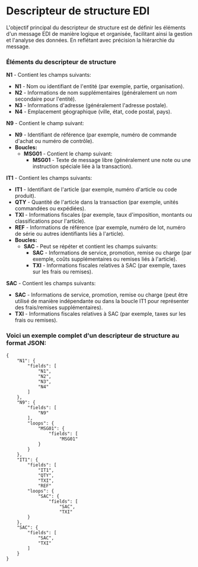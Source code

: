 # Descripteur de structure EDI

L'objectif principal du descripteur de structure est de définir les éléments d'un message EDI de manière logique et organisée, facilitant ainsi la gestion et l'analyse des données. En reflétant avec précision la hiérarchie du message.

### Éléments du descripteur de structure

**N1** - Contient les champs suivants:

* **N1** - Nom ou identifiant de l'entité (par exemple, partie, organisation).
* **N2** - Informations de nom supplémentaires (généralement un nom secondaire pour l'entité).
* **N3** - Informations d'adresse (généralement l'adresse postale).
* **N4** - Emplacement géographique (ville, état, code postal, pays).

**N9** - Contient le champ suivant:

* **N9** - Identifiant de référence (par exemple, numéro de commande d'achat ou numéro de contrôle).
* **Boucles:**
  * **MSG01** - Contient le champ suivant:
    * **MSG01** - Texte de message libre (généralement une note ou une instruction spéciale liée à la transaction).

**IT1** - Contient les champs suivants:

* **IT1** - Identifiant de l'article (par exemple, numéro d'article ou code produit).
* **QTY** - Quantité de l'article dans la transaction (par exemple, unités commandées ou expédiées).
* **TXI** - Informations fiscales (par exemple, taux d'imposition, montants ou classifications pour l'article).
* **REF** - Informations de référence (par exemple, numéro de lot, numéro de série ou autres identifiants liés à l'article).
* **Boucles:**
  * **SAC** - Peut se répéter et contient les champs suivants:
    * **SAC** - Informations de service, promotion, remise ou charge (par exemple, coûts supplémentaires ou remises liés à l'article).
    * **TXI** - Informations fiscales relatives à SAC (par exemple, taxes sur les frais ou remises).

**SAC** - Contient les champs suivants:

* **SAC** - Informations de service, promotion, remise ou charge (peut être utilisé de manière indépendante ou dans la boucle IT1 pour représenter des frais/remises supplémentaires).
* **TXI** - Informations fiscales relatives à SAC (par exemple, taxes sur les frais ou remises).

### Voici un exemple complet d'un descripteur de structure au format JSON:

```
{
    "N1": {
        "fields": [
            "N1",  
            "N2",   
            "N3",   
            "N4"    
        ]
    },
    "N9": {
        "fields": [
            "N9"    
        ],
        "loops": {
            "MSG01": {
                "fields": [
                    "MSG01"   
            }
        }
    },
    "IT1": {
        "fields": [
            "IT1",   
            "QTY",   
            "TXI",   
            "REF"    
        "loops": {
            "SAC": {
                "fields": [
                    "SAC",   
                    "TXI"    
        }
    },
    "SAC": {
        "fields": [
            "SAC",   
            "TXI"    
        ]
    }
}
```
